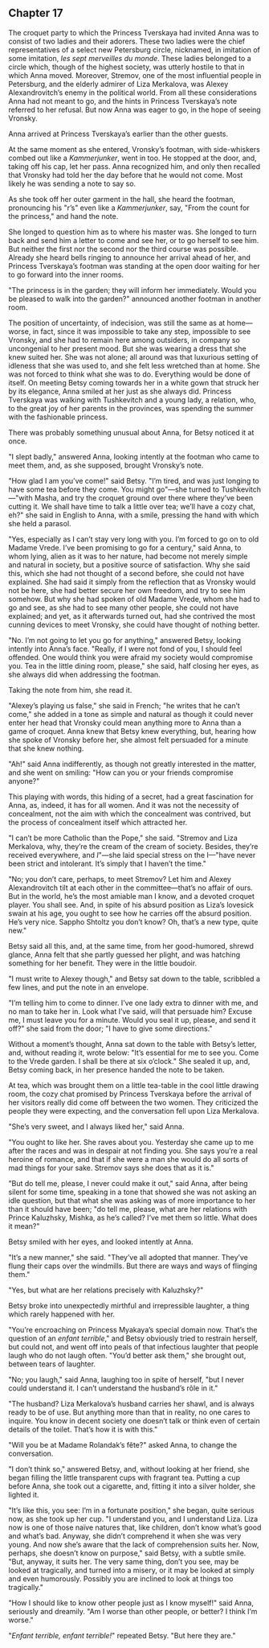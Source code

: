 ## Chapter 17


The croquet party to which the Princess Tverskaya had invited Anna was
to consist of two ladies and their adorers. These two ladies were the
chief representatives of a select new Petersburg circle, nicknamed, in
imitation of some imitation, _les sept merveilles du monde_. These
ladies belonged to a circle which, though of the highest society, was
utterly hostile to that in which Anna moved. Moreover, Stremov, one of
the most influential people in Petersburg, and the elderly admirer of
Liza Merkalova, was Alexey Alexandrovitch’s enemy in the political
world. From all these considerations Anna had not meant to go, and the
hints in Princess Tverskaya’s note referred to her refusal. But now Anna
was eager to go, in the hope of seeing Vronsky.

Anna arrived at Princess Tverskaya’s earlier than the other guests.

At the same moment as she entered, Vronsky’s footman, with side-whiskers
combed out like a _Kammerjunker_, went in too. He stopped at the door,
and, taking off his cap, let her pass. Anna recognized him, and only
then recalled that Vronsky had told her the day before that he would not
come. Most likely he was sending a note to say so.

As she took off her outer garment in the hall, she heard the footman,
pronouncing his "r’s" even like a _Kammerjunker_, say, "From the count
for the princess," and hand the note.

She longed to question him as to where his master was. She longed to
turn back and send him a letter to come and see her, or to go herself to
see him. But neither the first nor the second nor the third course was
possible. Already she heard bells ringing to announce her arrival ahead
of her, and Princess Tverskaya’s footman was standing at the open door
waiting for her to go forward into the inner rooms.

"The princess is in the garden; they will inform her immediately. Would
you be pleased to walk into the garden?" announced another footman in
another room.

The position of uncertainty, of indecision, was still the same as at
home—worse, in fact, since it was impossible to take any step,
impossible to see Vronsky, and she had to remain here among outsiders,
in company so uncongenial to her present mood. But she was wearing a
dress that she knew suited her. She was not alone; all around was that
luxurious setting of idleness that she was used to, and she felt less
wretched than at home. She was not forced to think what she was to do.
Everything would be done of itself. On meeting Betsy coming towards her
in a white gown that struck her by its elegance, Anna smiled at her just
as she always did. Princess Tverskaya was walking with Tushkevitch and a
young lady, a relation, who, to the great joy of her parents in the
provinces, was spending the summer with the fashionable princess.

There was probably something unusual about Anna, for Betsy noticed it at
once.

"I slept badly," answered Anna, looking intently at the footman who came
to meet them, and, as she supposed, brought Vronsky’s note.

"How glad I am you’ve come!" said Betsy. "I’m tired, and was just
longing to have some tea before they come. You might go"—she turned to
Tushkevitch—"with Masha, and try the croquet ground over there where
they’ve been cutting it. We shall have time to talk a little over tea;
we’ll have a cozy chat, eh?" she said in English to Anna, with a smile,
pressing the hand with which she held a parasol.

"Yes, especially as I can’t stay very long with you. I’m forced to go on
to old Madame Vrede. I’ve been promising to go for a century," said
Anna, to whom lying, alien as it was to her nature, had become not
merely simple and natural in society, but a positive source of
satisfaction. Why she said this, which she had not thought of a second
before, she could not have explained. She had said it simply from the
reflection that as Vronsky would not be here, she had better secure her
own freedom, and try to see him somehow. But why she had spoken of old
Madame Vrede, whom she had to go and see, as she had to see many other
people, she could not have explained; and yet, as it afterwards turned
out, had she contrived the most cunning devices to meet Vronsky, she
could have thought of nothing better.

"No. I’m not going to let you go for anything," answered Betsy, looking
intently into Anna’s face. "Really, if I were not fond of you, I should
feel offended. One would think you were afraid my society would
compromise you. Tea in the little dining room, please," she said, half
closing her eyes, as she always did when addressing the footman.

Taking the note from him, she read it.

"Alexey’s playing us false," she said in French; "he writes that he
can’t come," she added in a tone as simple and natural as though it
could never enter her head that Vronsky could mean anything more to Anna
than a game of croquet. Anna knew that Betsy knew everything, but,
hearing how she spoke of Vronsky before her, she almost felt persuaded
for a minute that she knew nothing.

"Ah!" said Anna indifferently, as though not greatly interested in the
matter, and she went on smiling: "How can you or your friends compromise
anyone?"

This playing with words, this hiding of a secret, had a great
fascination for Anna, as, indeed, it has for all women. And it was not
the necessity of concealment, not the aim with which the concealment was
contrived, but the process of concealment itself which attracted her.

"I can’t be more Catholic than the Pope," she said. "Stremov and Liza
Merkalova, why, they’re the cream of the cream of society. Besides,
they’re received everywhere, and _I_"—she laid special stress on the
I—"have never been strict and intolerant. It’s simply that I haven’t the
time."

"No; you don’t care, perhaps, to meet Stremov? Let him and Alexey
Alexandrovitch tilt at each other in the committee—that’s no affair of
ours. But in the world, he’s the most amiable man I know, and a devoted
croquet player. You shall see. And, in spite of his absurd position as
Liza’s lovesick swain at his age, you ought to see how he carries off
the absurd position. He’s very nice. Sappho Shtoltz you don’t know? Oh,
that’s a new type, quite new."

Betsy said all this, and, at the same time, from her good-humored,
shrewd glance, Anna felt that she partly guessed her plight, and was
hatching something for her benefit. They were in the little boudoir.

"I must write to Alexey though," and Betsy sat down to the table,
scribbled a few lines, and put the note in an envelope.

"I’m telling him to come to dinner. I’ve one lady extra to dinner with
me, and no man to take her in. Look what I’ve said, will that persuade
him? Excuse me, I must leave you for a minute. Would you seal it up,
please, and send it off?" she said from the door; "I have to give some
directions."

Without a moment’s thought, Anna sat down to the table with Betsy’s
letter, and, without reading it, wrote below: "It’s essential for me to
see you. Come to the Vrede garden. I shall be there at six o’clock." She
sealed it up, and, Betsy coming back, in her presence handed the note to
be taken.

At tea, which was brought them on a little tea-table in the cool little
drawing room, the cozy chat promised by Princess Tverskaya before the
arrival of her visitors really did come off between the two women. They
criticized the people they were expecting, and the conversation fell
upon Liza Merkalova.

"She’s very sweet, and I always liked her," said Anna.

"You ought to like her. She raves about you. Yesterday she came up to me
after the races and was in despair at not finding you. She says you’re a
real heroine of romance, and that if she were a man she would do all
sorts of mad things for your sake. Stremov says she does that as it is."

"But do tell me, please, I never could make it out," said Anna, after
being silent for some time, speaking in a tone that showed she was not
asking an idle question, but that what she was asking was of more
importance to her than it should have been; "do tell me, please, what
are her relations with Prince Kaluzhsky, Mishka, as he’s called? I’ve
met them so little. What does it mean?"

Betsy smiled with her eyes, and looked intently at Anna.

"It’s a new manner," she said. "They’ve all adopted that manner. They’ve
flung their caps over the windmills. But there are ways and ways of
flinging them."

"Yes, but what are her relations precisely with Kaluzhsky?"

Betsy broke into unexpectedly mirthful and irrepressible laughter, a
thing which rarely happened with her.

"You’re encroaching on Princess Myakaya’s special domain now. That’s the
question of an _enfant terrible_," and Betsy obviously tried to restrain
herself, but could not, and went off into peals of that infectious
laughter that people laugh who do not laugh often. "You’d better ask
them," she brought out, between tears of laughter.

"No; you laugh," said Anna, laughing too in spite of herself, "but I
never could understand it. I can’t understand the husband’s rôle in it."

"The husband? Liza Merkalova’s husband carries her shawl, and is always
ready to be of use. But anything more than that in reality, no one cares
to inquire. You know in decent society one doesn’t talk or think even of
certain details of the toilet. That’s how it is with this."

"Will you be at Madame Rolandak’s fête?" asked Anna, to change the
conversation.

"I don’t think so," answered Betsy, and, without looking at her friend,
she began filling the little transparent cups with fragrant tea. Putting
a cup before Anna, she took out a cigarette, and, fitting it into a
silver holder, she lighted it.

"It’s like this, you see: I’m in a fortunate position," she began, quite
serious now, as she took up her cup. "I understand you, and I understand
Liza. Liza now is one of those naïve natures that, like children, don’t
know what’s good and what’s bad. Anyway, she didn’t comprehend it when
she was very young. And now she’s aware that the lack of comprehension
suits her. Now, perhaps, she doesn’t know on purpose," said Betsy, with
a subtle smile. "But, anyway, it suits her. The very same thing, don’t
you see, may be looked at tragically, and turned into a misery, or it
may be looked at simply and even humorously. Possibly you are inclined
to look at things too tragically."

"How I should like to know other people just as I know myself!" said
Anna, seriously and dreamily. "Am I worse than other people, or better?
I think I’m worse."

"_Enfant terrible, enfant terrible!_" repeated Betsy. "But here they
are."



